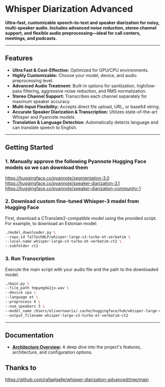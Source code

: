 # Whisper Diarization Advanced

**Ultra-fast, customizable speech-to-text and speaker diarization for noisy, multi-speaker audio. Includes advanced noise reduction, stereo channel support, and flexible audio preprocessing—ideal for call centers, meetings, and podcasts.**

---

## Features

- **Ultra Fast & Cost-Effective:** Optimized for GPU/CPU environments.
- **Highly Customizable:** Choose your model, device, and audio preprocessing level.
- **Advanced Audio Treatment:** Built-in options for sanitization, high/low-pass filtering, aggressive noise reduction, and RMS normalization.
- **Stereo Channel Support:** Transcribes each channel separately for maximum speaker accuracy.
- **Multi-Input Flexibility:** Accepts direct file upload, URL, or base64 string.
- **Accurate Speaker Diarization & Transcription:** Utilizes state-of-the-art Whisper and Pyannote models.
- **Translation & Language Detection:** Automatically detects language and can translate speech to English.

---

## Getting Started

### 1. Manually approve the following Pyannote Hugging Face models so we can download them
https://huggingface.co/pyannote/segmentation-3.0
https://huggingface.co/pyannote/speaker-diarization-3.1
https://huggingface.co/pyannote/speaker-diarization-community-1


### 2. Download custom fine-tuned Whisper-3 model from Hugging Face

First, download a CTranslate2-compatible model using the provided script. For example, to download an Estonian model:

```bash
./model_downloader.py \
--repo-id TalTechNLP/whisper-large-v3-turbo-et-verbatim \
--local-name whisper-large-v3-turbo-et-verbatim-ct2 \
--subfolder ct2
```

### 3. Run Transcription

Execute the main script with your audio file and the path to the downloaded model.

```bash
./main.py \
--file_path tmpyegdo2jo.wav \
--device cpu \
--language et \
--preprocess 4 \
--num_speakers 3 \
--model_name /Users/olivernaaris/.cache/huggingface/hub/whisper-large-v3-turbo-et-verbatim-ct2/ct2 \
--output_filename whisper-large-v3-turbo-et-verbatim-ct2
```

---

## Documentation
- **[Architecture Overview](./docs/whisper-diarization-architecture.md):** A deep dive into the project's features, architecture, and configuration options.

## Thanks to
https://github.com/rafaelgalle/whisper-diarization-advanced/tree/main
